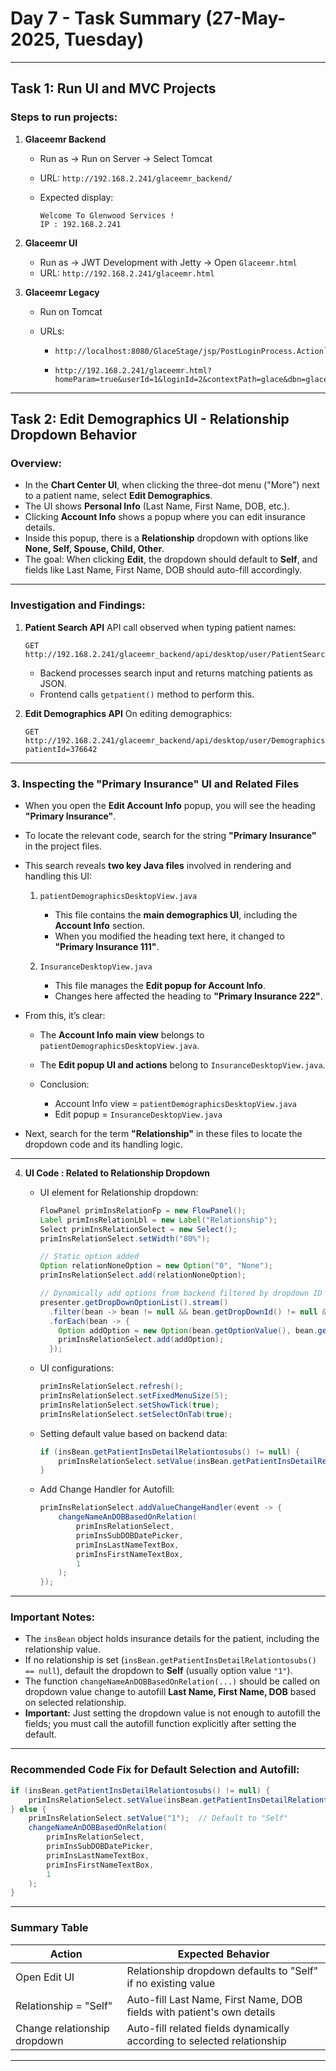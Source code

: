 # Day 7 - Task Summary (27-May-2025, Tuesday)

---

## Task 1: Run UI and MVC Projects

### Steps to run projects:

1. **Glaceemr Backend**

   * Run as → Run on Server → Select Tomcat
   * URL: `http://192.168.2.241/glaceemr_backend/`
   * Expected display:

     ```
     Welcome To Glenwood Services !
     IP : 192.168.2.241
     ```

2. **Glaceemr UI**

   * Run as → JWT Development with Jetty → Open `Glaceemr.html`
   * URL: `http://192.168.2.241/glaceemr.html`

3. **Glaceemr Legacy**

   * Run on Tomcat
   * URLs:

     * ```
       http://localhost:8080/GlaceStage/jsp/PostLoginProcess.Action```
     * ```
       http://192.168.2.241/glaceemr.html?homeParam=true&userId=1&loginId=2&contextPath=glace&dbn=glace&sprToken=ZGVtb2RvY3RvcjpmNDJlZGZiNjNlM2I5ZDM1M2QxZTIwZDZhMDY3NDg0MGNjMjNlZDY5NDMxZDM5MzcxODc2YTE4YTE3OGY2MTJhN2VjMWRlMDQwYTQxYWNhZDdjYmMzY2M5ZGEwMDY5Y2Q4YmI4ZTljMjRiNTg2Y2FmODlhNWExNGQyNzA2ZWFkYg==&localSharedPath=/home/abisheik/Documents/shared&springurl=http://localhost:9080/glaceemr_backend&taskIntegration=true&tomcaturl=http://192.168.2.241:8080/GlaceStage&userName=Demodoctor&demoFlag=0#mytask:myTask/chartcenter:ChartCenter/patientlookup:PatientLookup/checkoutencounterchartbeta:myTask/insuranceroot:myTask/newencounterroot:myTask/patientdemographicsroot:myTask/authorizationreferralroot:AuthorizationReferralRootPlace
       ```
       
       

---

## Task 2: Edit Demographics UI - Relationship Dropdown Behavior

### Overview:

* In the **Chart Center UI**, when clicking the three-dot menu ("More") next to a patient name, select **Edit Demographics**.
* The UI shows **Personal Info** (Last Name, First Name, DOB, etc.).
* Clicking **Account Info** shows a popup where you can edit insurance details.
* Inside this popup, there is a **Relationship** dropdown with options like **None, Self, Spouse, Child, Other**.
* The goal: When clicking **Edit**, the dropdown should default to **Self**, and fields like Last Name, First Name, DOB should auto-fill accordingly.

---

### Investigation and Findings:

1. **Patient Search API**
   API call observed when typing patient names:

   ```
   GET http://192.168.2.241/glaceemr_backend/api/desktop/user/PatientSearch.Action/searchByPatientInput?...
   ```

   * Backend processes search input and returns matching patients as JSON.
   * Frontend calls `getpatient()` method to perform this.

2. **Edit Demographics API**
   On editing demographics:

   ```
   GET http://192.168.2.241/glaceemr_backend/api/desktop/user/Demographics/getPatientDetails?patientId=376642
   ```


---

### 3. Inspecting the "Primary Insurance" UI and Related Files

* When you open the **Edit Account Info** popup, you will see the heading **"Primary Insurance"**.
* To locate the relevant code, search for the string **"Primary Insurance"** in the project files.
* This search reveals **two key Java files** involved in rendering and handling this UI:

  1. `patientDemographicsDesktopView.java`

     * This file contains the **main demographics UI**, including the **Account Info** section.
     * When you modified the heading text here, it changed to **"Primary Insurance 111"**.
  2. `InsuranceDesktopView.java`

     * This file manages the **Edit popup for Account Info**.
     * Changes here affected the heading to **"Primary Insurance 222"**.
* From this, it’s clear:

  * The **Account Info main view** belongs to `patientDemographicsDesktopView.java`.
  * The **Edit popup UI and actions** belong to `InsuranceDesktopView.java`.
 
  * Conclusion:
      * Account Info view = `patientDemographicsDesktopView.java`
      * Edit popup = `InsuranceDesktopView.java`
        
* Next, search for the term **"Relationship"** in these files to locate the dropdown code and its handling logic.

---


4. **UI Code : Related to Relationship Dropdown**

   * UI element for Relationship dropdown:

     ```java
     FlowPanel primInsRelationFp = new FlowPanel();
     Label primInsRelationLbl = new Label("Relationship");
     Select primInsRelationSelect = new Select();
     primInsRelationSelect.setWidth("80%");

     // Static option added
     Option relationNoneOption = new Option("0", "None");
     primInsRelationSelect.add(relationNoneOption);

     // Dynamically add options from backend filtered by dropdown ID = 21
     presenter.getDropDownOptionList().stream()
       .filter(bean -> bean != null && bean.getDropDownId() != null && bean.getDropDownId() == 21)
       .forEach(bean -> {
         Option addOption = new Option(bean.getOptionValue(), bean.getOptionText());
         primInsRelationSelect.add(addOption);
       });
     ```

   * UI configurations:

     ```java
     primInsRelationSelect.refresh();
     primInsRelationSelect.setFixedMenuSize(5);
     primInsRelationSelect.setShowTick(true);
     primInsRelationSelect.setSelectOnTab(true);
     ```

   * Setting default value based on backend data:

     ```java
     if (insBean.getPatientInsDetailRelationtosubs() != null) {
         primInsRelationSelect.setValue(insBean.getPatientInsDetailRelationtosubs().toString());
     }
     ```

   * Add Change Handler for Autofill:

     ```java
     primInsRelationSelect.addValueChangeHandler(event -> {
         changeNameAnDOBBasedOnRelation(
             primInsRelationSelect,
             primInsSubDOBDatePicker,
             primInsLastNameTextBox,
             primInsFirstNameTextBox,
             1
         );
     });
     ```

---

### Important Notes:

* The `insBean` object holds insurance details for the patient, including the relationship value.
* If no relationship is set (`insBean.getPatientInsDetailRelationtosubs() == null`), default the dropdown to **Self** (usually option value `"1"`).
* The function `changeNameAnDOBBasedOnRelation(...)` should be called on dropdown value change to autofill **Last Name, First Name, DOB** based on selected relationship.
* **Important:** Just setting the dropdown value is not enough to autofill the fields; you must call the autofill function explicitly after setting the default.

---

### Recommended Code Fix for Default Selection and Autofill:

```java
if (insBean.getPatientInsDetailRelationtosubs() != null) {
    primInsRelationSelect.setValue(insBean.getPatientInsDetailRelationtosubs().toString());
} else {
    primInsRelationSelect.setValue("1");  // Default to "Self"
    changeNameAnDOBBasedOnRelation(
        primInsRelationSelect,
        primInsSubDOBDatePicker,
        primInsLastNameTextBox,
        primInsFirstNameTextBox,
        1
    );
}
```

---

### Summary Table

| Action                       | Expected Behavior                                                       |
| ---------------------------- | ----------------------------------------------------------------------- |
| Open Edit UI                 | Relationship dropdown defaults to "Self" if no existing value           |
| Relationship = "Self"        | Auto-fill Last Name, First Name, DOB fields with patient's own details  |
| Change relationship dropdown | Auto-fill related fields dynamically according to selected relationship |

---

